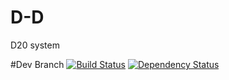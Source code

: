# D-D
D20 system

#Dev Branch
[![Build Status](https://travis-ci.org/drBenway/D-D.svg?branch=develop)](https://travis-ci.org/drBenway/D-D)
[![Dependency Status](https://gemnasium.com/badges/github.com/drBenway/D-D.svg)](https://gemnasium.com/github.com/drBenway/D-D)
